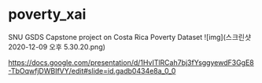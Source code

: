 # poverty_xai
SNU GSDS Capstone project on Costa Rica Poverty Dataset
![img](스크린샷 2020-12-09 오후 5.30.20.png)

https://docs.google.com/presentation/d/1HvITlRCah7bj3fYsggyewdF3GgE8-TbOqwfjDWBIfVY/edit#slide=id.gadb0434e8a_0_0
